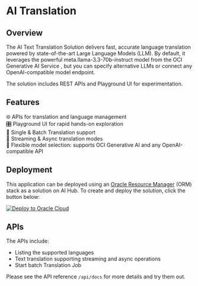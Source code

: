# AI Translation

## Overview

The AI Text Translation Solution delivers fast, accurate language translation powered by state-of-the-art Large Language Models (LLM). By default, it leverages the powerful meta.llama-3.3-70b-instruct model from the OCI Generative AI Service , but you can specify alternative LLMs or connect any OpenAI-compatible model endpoint.

The solution includes REST APIs and Playground UI for experimentation.

## Features

🌐 APIs for translation and language management  
🎛️ Playground UI for rapid hands-on exploration  
📝 Single & Batch Translation support  
🚀 Streaming & Async translation modes  
🔗 Flexible model selection: supports OCI Generative AI and any OpenAI-compatible API

## Deployment
This application can be  deployed using an [Oracle Resource Manager](https://docs.oracle.com/en-us/iaas/Content/ResourceManager/Concepts/resourcemanager.htm) (ORM) stack as a solution on AI Hub.  To create and deploy the solution, click the button below:

[![Deploy to Oracle Cloud][magic_button]][magic_stack]

## APIs

The APIs include:
* Listing the supported languages
* Text translation supporting streaming and async operations
* Start batch Translation Job

Please see the API reference `/api/docs` for more details and try them out.

[magic_button]: https://oci-resourcemanager-plugin.plugins.oci.oraclecloud.com/latest/deploy-to-oracle-cloud.svg
[magic_stack]: https://cloud.oracle.com/resourcemanager/stacks/create?zipUrl=https://github.com/oracle-samples/oci-data-science-ai-samples/releases/download/1.0/ai-translation.zip

